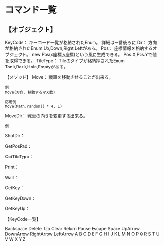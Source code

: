 # コマンド一覧

##  【オブジェクト】
KeyCode：
キーコード一覧が格納されたEnum。
詳細は一番後ろに
Dir：
方向が格納されたEnum
Up,Down,Right,Leftがある。
Pos：
	座標情報を格納するオブジェクト。
	new Pos(x座標,y座標)という風に生成できる。
	Pos.X,Pos.Yで値を取得できる。
TileType：
	Tileのタイプが格納押されたEnum
	Tank,Rock,Hole,Emptyがある。


【メソッド】
Move：
	戦車を移動させることが出来る。

	例
	Move(方向, 移動するマス数)

	応用例
	Move(Math.random() * 4, 1)
	
MoveDir：
	戦車の向きを変更する出来る。

	例
	

ShotDir：

GetPosRad：

GetTileType：

Print：

Wait：

GetKey：

GetKeyDown：

GetKeyUp：

【KeyCode一覧】

Backspace
Delete
Tab
Clear
Return
Pause
Escape
Space
UpArrow
DownArrow
RightArrow
LeftArrow
A
B
C
D
E
F
G
H
I
J
K
L
M
N
O
P
Q
R
S
T
U
V
W
X
Y
Z
